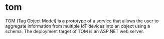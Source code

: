 # tom
TOM (Tag Object Model) is a prototype of a service that allows the user to aggregate information from multiple IoT devices into an object using a schema. The deployment target of TOM is an ASP.NET web server.

